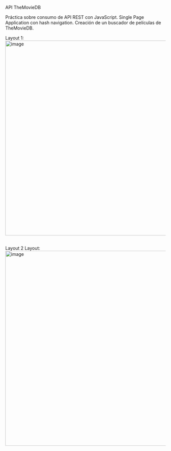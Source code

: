 API TheMovieDB 

Práctica sobre consumo de API REST con JavaScript.
Single Page Application con hash navigation. 
Creación de un buscador de películas de TheMovieDB.

Layout 1:
</br>
<img width="612" alt="image" src="https://user-images.githubusercontent.com/67802793/195727175-48a25cd9-4af1-471e-906f-6df029d805f1.png">

</br>
Layout 2 Layout:
</br>
<img width="612" alt="image" src="https://user-images.githubusercontent.com/67802793/197603038-ba910b45-97f5-484e-b8b6-c6a9ab3eed9e.png">


